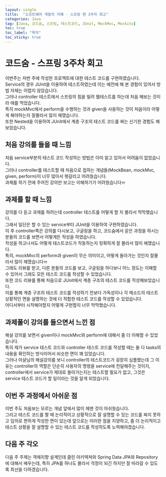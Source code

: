 ```yaml
---
layout: single
title:  "소프트웨어 개발의 지혜 - 스프링 편 3주차 회고"
categories: Java
tag: [Java, 코드숨, 스프링, 테스트코드, JUnit, MockMvc, Mockito]
toc: true
toc_label: "목차"
toc_sticky: true
---
```

# 코드숨 - 스프링 3주차 회고
이번주는 저번 주에 작성한 프로젝트에 대한 테스트 코드를 구현하였습니다.<br>
Service의 경우 JUnit을 이용하여 테스트하였는데 이는 예전에 해 본 경험이 있어서 방법 자체는 어렵지 않았습니다.<br>
그러나 controller 테스트에서 스프링의 힘을 빌려 웹테스트를 하는데 처음 해보는 것이라 애를 먹었습니다.<br>
특히 mockMvc에서 perform을 수행하는 것과 given을 사용하는 것이 처음이라 어떻게 해야하는지 잘몰라서 많이 헤맸습니다.<br>
또한 Nested을 이용하여 JUnit에서 계층 구조의 테스트 코드를 짜는 신기한 경험도 해보았습니다.

## 처음 강의를 들을 때 느낌
처음 service부분의 테스트 코드 작성하는 방법은 이미 알고 있어서 어려움이 없었습니다.<br>
그러나 controller를 테스트할 때 처음으로 접하는 개념들(MockBean, mockMvc, given, perform)이 너무 많아서 헷갈리고 어려웠습니다.<br>
과제를 하기 전에 주어진 강의만 보고는 이해하기가 어려웠습니다ㅠ<br>

## 과제를 할 때 느낌
강의를 다 듣고 과제를 하려는데 controller 테스트를 어떻게 할 지 몰라서 막막했습니다.<br>
그래서 일단은 할 수 있는 service부터 JUnit을 이용하여 구현하였습니다.<br>
이 후 controller쪽은 강의를 다시보고, 구글링을 하고, 코드숨에서 같은 과정을 하시는 분들의 코드를 보면서 어떻게든 작성을 하였습니다.<br>
작성을 하고나서도 어떻게 테스트코드가 작동하는지 정확하게 잘 몰라서 많이 헤맸습니다.<br>
특히, mockMvc의 perform과 given이 무슨 의미이고, 어떻게 돌아가는 것인지 잘몰라서 많이 헤맸습니다ㅠ<br>
그래도 리뷰를 받고, 다른 분들의 코드를 보고, 구글링을 하다보니 어느 정도는 이해할 수 있어서 그래도 모든 테스트 코드를 작성할 수 있었습니다.<br>
또한 코드 리뷰를 통해 처음으로 JUnit에서 계층 구조의 테스트 코드를 작성해보았습니다.<br>
이를 통해 계층 구조의 테스트 코드를 작성하기 전보다 가독성이나 각 메소드의 테스트 상황적인 면을 설명하는 것에 더 적합한 테스트 코드를 작성할 수 있었습니다.<br>
어디서부터 시작해야할지 어떻게 구현할지 너무 막막했습니다.<br>

## 과제풀이 강의를 들으면서 느낀 점
해설 강의를 보면서 given이나 mockMvc와 perform에 대해서 좀 더 이해할 수 있었습니다.<br>
특히 제가 service 테스트 코드와 controller 테스트 코드를 작성할 때는 둘 다 tasks의 내용을 확인하는 방식이어서 비슷한 면이 꽤 있었습니다.<br>
그러나 아샬님의 해설강의를 보니 controller의 테스트코드가 굉장히 심플했는데 그 이유는 controller의 역할은 단순히 사용자의 명령을 service에 전달해주는 것이지, controller에서 service가 제대로 돌아가는지는 테스트할 필요가 없고, 그것은 service 테스트 코드가 할 일이라는 것을 알게 되었습니다.<br>

## 이번 주 과정에서 아쉬운 점
이번 주도 처음보는 모르는 개념 앞에서 많이 헤맨 것이 아쉬웠습니다.<br>
그리고 테스트 코드를 짤 때 논리적이고 상황적으로 잘 설명할 수 있는 코드를 짜지 못하고 임의로 편하게 작성한 면이 있는데 앞으로는 이러한 점을 지양하고, 좀 더 논리적이고 테스트 상황을 잘 설명할 수 있는 테스트 코드를 작성하도록 노력해야겠습니다.<br> 

## 다음 주 각오
다음 주 주제는 객체지향 설계인데 클린 아키텍쳐와 Spring Data JPA와 Repository에 대해서 배우는데, 특히 JPA를 하나도 몰라서 걱정이 되긴 하지만 잘 따라갈 수 있도록 최선을 다하겠습니다.<br>